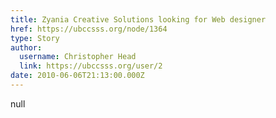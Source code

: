 ```yaml
---
title: Zyania Creative Solutions looking for Web designer 
href: https://ubccsss.org/node/1364
type: Story
author:
  username: Christopher Head
  link: https://ubccsss.org/user/2
date: 2010-06-06T21:13:00.000Z
---
```


null